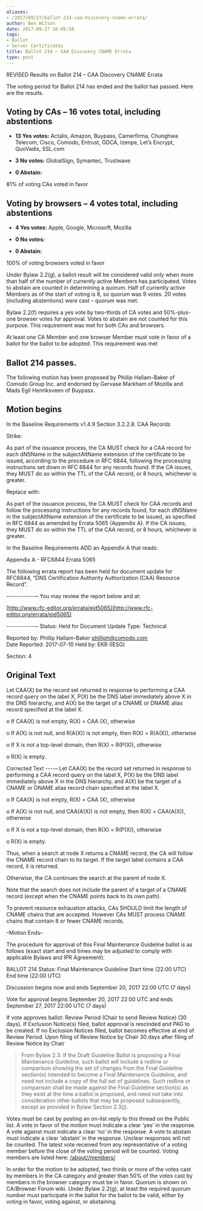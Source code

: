 ```yaml
---
aliases:
- /2017/09/27/ballot-214-caa-discovery-cname-errata/
author: Ben Wilson
date: 2017-09-27 16:05:58
tags:
- Ballot
- Server Certificates
title: Ballot 214 – CAA Discovery CNAME Errata
type: post
---
```


REVISED Results on Ballot 214 – CAA Discovery CNAME Errata

The voting period for Ballot 214 has ended and the ballot has passed. Here are the results.

## Voting by CAs – 16 votes total, including abstentions

- **13 Yes votes:** Actalis, Amazon, Buypass, Camerfirma, Chunghwa Telecom, Cisco, Comodo, Entrust, GDCA, Izenpe, Let’s Encrypt, QuoVadis, SSL.com

- **3 No votes:** GlobalSign, Symantec, Trustwave

- **0 Abstain:**

81% of voting CAs voted in favor

## Voting by browsers – 4 votes total, including abstentions

- **4 Yes votes:** Apple, Google, Microsoft, Mozilla

- **0 No votes:**

- **0 Abstain:**

100% of voting browsers voted in favor

Under Bylaw 2.2(g), a ballot result will be considered valid only when more than half of the number of currently active Members has participated. Votes to abstain are counted in determining a quorum. Half of currently active Members as of the start of voting is 8, so quorum was 9 votes. 20 votes (including abstentions) were cast – quorum was met.

Bylaw 2.2(f) requires a yes vote by two-thirds of CA votes and 50%-plus-one browser votes for approval. Votes to abstain are not counted for this purpose. This requirement was met for both CAs and browsers.

At least one CA Member and one browser Member must vote in favor of a ballot for the ballot to be adopted. This requirement was met

## Ballot 214 passes.

The following motion has been proposed by Phillip Hallam-Baker of Comodo Group Inc. and endorsed by Gervase Markham of Mozilla and Mads Egil Henriksveen of Buypass.

## Motion begins

In the Baseline Requirements v1.4.9 Section 3.2.2.8. CAA Records

Strike:

As part of the issuance process, the CA MUST check for a CAA record for each dNSName in the subjectAltName extension of the certificate to be issued, according to the procedure in RFC 6844, following the processing instructions set down in RFC 6844 for any records found. If the CA issues, they MUST do so within the TTL of the CAA record, or 8 hours, whichever is greater.

Replace with:

As part of the issuance process, the CA MUST check for CAA records and follow the processing instructions for any records found, for each dNSName in the subjectAltName extension of the certificate to be issued, as specified in RFC 6844 as amended by Errata 5065 (Appendix A). If the CA issues, they MUST do so within the TTL of the CAA record, or 8 hours, whichever is greater.

In the Baseline Requirements ADD an Appendix A that reads:

Appendix A - RFC6844 Errata 5065

The following errata report has been held for document update for RFC6844, “DNS Certification Authority Authorization (CAA) Resource Record”.

------------–
You may review the report below and at:

[http://www.rfc-editor.org/errata/eid5065](http://www.rfc-editor.org/errata/eid5065)

------------–
Status: Held for Document Update
Type: Technical

Reported by: Phillip Hallam-Baker [philliph@comodo.com](mailto:philliph@comodo.com)  
Date Reported: 2017-07-10 Held by: EKR (IESG)  

Section: 4

## Original Text

Let CAA(X) be the record set returned in response to performing a CAA
record query on the label X, P(X) be the DNS label immediately above
X in the DNS hierarchy, and A(X) be the target of a CNAME or DNAME
alias record specified at the label X.

o If CAA(X) is not empty, R(X) = CAA (X), otherwise

o If A(X) is not null, and R(A(X)) is not empty, then R(X) =
R(A(X)), otherwise

o If X is not a top-level domain, then R(X) = R(P(X)), otherwise

o R(X) is empty.

Corrected Text
----–
Let CAA(X) be the record set returned in response to performing a CAA
record query on the label X, P(X) be the DNS label immediately above
X in the DNS hierarchy, and A(X) be the target of a CNAME or DNAME
alias record chain specified at the label X.

o If CAA(X) is not empty, R(X) = CAA (X), otherwise

o If A(X) is not null, and CAA(A(X)) is not empty, then R(X) =
CAA(A(X)), otherwise

o If X is not a top-level domain, then R(X) = R(P(X)), otherwise

o R(X) is empty.

Thus, when a search at node X returns a CNAME record, the CA will
follow the CNAME record chain to its target. If the target label
contains a CAA record, it is returned.

Otherwise, the CA continues the search at
the parent of node X.

Note that the search does not include the parent of a target of a
CNAME record (except when the CNAME points back to its own path).

To prevent resource exhaustion attacks, CAs SHOULD limit the length of
CNAME chains that are accepted. However CAs MUST process CNAME
chains that contain 8 or fewer CNAME records.

–Motion Ends–

The procedure for approval of this Final Maintenance Guideline ballot is as follows (exact start and end times may be adjusted to comply with applicable Bylaws and IPR Agreement):

BALLOT 214 Status: Final Maintenance Guideline Start time (22:00 UTC) End time (22:00 UTC)

Discussion begins now and ends September 20, 2017 22:00 UTC (7 days)

Vote for approval begins September 20, 2017 22:00 UTC and ends September 27, 2017 22:00 UTC (7 days)

If vote approves ballot: Review Period (Chair to send Review Notice) (30 days). If Exclusion Notice(s) filed, ballot approval is rescinded and PAG to be created. If no Exclusion Notices filed, ballot becomes effective at end of Review Period. Upon filing of Review Notice by Chair 30 days after filing of Review Notice by Chair

> From Bylaw 2.3: If the Draft Guideline Ballot is proposing a Final Maintenance Guideline, such ballot will include a redline or comparison showing the set of changes from the Final Guideline section(s) intended to become a Final Maintenance Guideline, and need not include a copy of the full set of guidelines. Such redline or comparison shall be made against the Final Guideline section(s) as they exist at the time a ballot is proposed, and need not take into consideration other ballots that may be proposed subsequently, except as provided in Bylaw Section 2.3(j).

Votes must be cast by posting an on-list reply to this thread on the Public list. A vote in favor of the motion must indicate a clear ‘yes’ in the response. A vote against must indicate a clear ‘no’ in the response. A vote to abstain must indicate a clear ‘abstain’ in the response. Unclear responses will not be counted. The latest vote received from any representative of a voting member before the close of the voting period will be counted. Voting members are listed here: [/about//members/](/about/members/)

In order for the motion to be adopted, two thirds or more of the votes cast by members in the CA category and greater than 50% of the votes cast by members in the browser category must be in favor. Quorum is shown on CA/Browser Forum wiki. Under Bylaw 2.2(g), at least the required quorum number must participate in the ballot for the ballot to be valid, either by voting in favor, voting against, or abstaining.